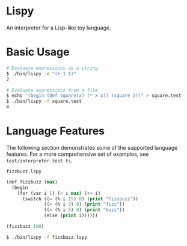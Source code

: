# Lispy

An interpreter for a Lisp-like toy language.

# Basic Usage

``` bash
# Evaluate expressions as a string
$ ./bin/lispy -e "(+ 1 1)"
2

# Evaluate expressions from a file
$ echo "(begin (def square(x) (* x x)) (square 2))" > square.test
$ ./bin/lispy -f square.test
4
```

# Language Features

The following section demonstrates some of the supported language features. For a more comprehensive set of examples, see `test/interpreter.test.ts`.

`fizzbuzz.lspy`
```lisp
(def fizzbuzz (max)
  (begin
    (for (var i 1) (< i max) (++ i)
      (switch ((= (% i 15) 0) (print "fizzbuzz"))
              ((= (% i 3) 0) (print "fizz"))
              ((= (% i 5) 0) (print "buzz"))
              (else (print i))))))

(fizzbuzz 100)
```
```bash
$ ./bin/lispy -f fizzbuzz.lspy
```
